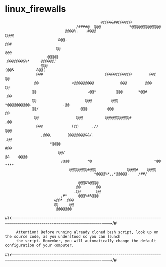 # linux_firewalls




                                               @@@@@&##@@@@@@
                                    /####@  @@@             *@@@@@@@@@@@@@
                               @@@@%.   .#@@@                             @@@@
                            &@@.                                             @@#
                           @@                                                 @@@
                       @@@@@                                    .@@@@@@@&%*     @@@@@@/
                    @@@                                                (@@&          &@@(
                  @@#                            @@@@@@@@@@@@        @@@                @@
                 @@               <@@@@@@@@@            @@@        @@@                   @@
                @@                       .@@*         @@@       *@@#                     .@@
                @@                      @@@         @@@        *@@@@@@@@@@.              .@@
                @@/                   @@@         @@@                                    @@
                 @@                 @@@          @@@@@@@@@@@#                          ,@@
                  @@@             (@@      .//                                       @@@
                    ,@@@,       (@@@@@@@&&/.                                       ,@@
                        *@@@@                                                     #@@
                            @@/                                          @&    @@@@
                             ,@@@        *@                            *@@ ****
                                 @@@@@@@@#@@@              @@@@#    @@@@
                                            *@@@@%*,,*@@@@@.    /##/

                                     @@@&%@@@@
                                   .@@       @@
                                   .@@       @@
                             ,#*     @@@%#&@@@
                          &@@* .@@@
                          @@     @@
                           @@@@@@@

#/<---------------------------------------------------------------------------------------------------------------------------->/#
            
         Attention! Before running already cloned bash script, look up on the source code, as you understood sc you can launch
         the script. Remember, you will automatically change the default configuration of your computer.

#/<---------------------------------------------------------------------------------------------------------------------------->/#
